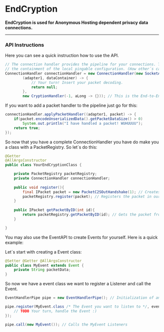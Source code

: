 # EndCryption

**EndCryption is used for Anonymous Hosting dependent privacy data connections.**

_________________

### API Instructions

Here you can see a quick instruction how to use the API.
```java
// The connection handler provides the pipeline for your connections. The SocketAdapter provides you
// the containment of the local pingable configuration. (How other´s can ping you)
ConnectionHandler connectionHandler = new ConnectionHandler(new SocketAdapter("localhost", 4044),
        (adapter1, dataContainer) -> {
            // Your turn! Insert your packet decoding.
            return null;
        },
        new CryptionHandler(-1, aLong -> {})); // This is the End-to-End Cryption handler.
```
If you want to add a packet handler to the pipeline just go for this:
```java
connectionHandler.applyPacketHandler((adapter1, packet) -> {
    if(packet.encodeUnserializedData().getPacketDataSize() > 0)
        System.out.println("I have handled a packet! WUHUUUU");
    return true;
});
```

So now that you have a complete ConnectionHandler you have do make you a class with a PacketRegistry.
So let´s do this:

```java
@Getter
@AllArgsConstructor
public class YourEndCryptionClass {

    private PacketRegistry packetRegistry;
    private ConnectionHandler connectionHandler;
    
    public void register(){
        final IPacket packet = new PacketC2SOutHandshake(1); // Creates a new PacketC2SOutHandshake Object with the packetID 1
        packetRegistry.register(packet); // Registers the packet in our packet registry
    }
    
    public IPacket getPacketByID(int id){
        return packetRegistry.getPacketByID(id); // Gets the packet from the given packet id (The packet id is a attribute from the IPacket)
    }

}
```

You may also use the EventAPI to create Events for yourself. Here is a quick example:

Let´s start with creating a Event class:

```java
@Setter @Getter @AllArgsConstructor
public class MyEvent extends Event {
    private String packetData;
}
```

So now we have a event class we want to register a Listener and call the Event.

```java
EventHandlerPipe pipe = new EventHandlerPipe(); // Initialization of an EventHandlerPipe

pipe.register(MyEvent.class /* The Event you want to listen to */, event -> {
    // TODO Your turn, handle the Event :)
});

pipe.call(new MyEvent()); // Calls the MyEvent Listeners
```
